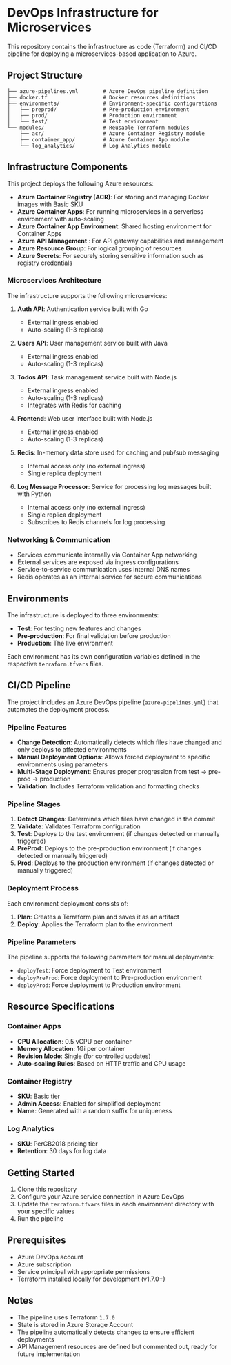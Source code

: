 # DevOps Infrastructure for Microservices

This repository contains the infrastructure as code (Terraform) and CI/CD pipeline for deploying a microservices-based application to Azure.

## Project Structure

```
├── azure-pipelines.yml        # Azure DevOps pipeline definition
├── docker.tf                  # Docker resources definitions
├── environments/              # Environment-specific configurations
│   ├── preprod/               # Pre-production environment
│   ├── prod/                  # Production environment
│   └── test/                  # Test environment
└── modules/                   # Reusable Terraform modules
    ├── acr/                   # Azure Container Registry module
    ├── container_app/         # Azure Container App module
    └── log_analytics/         # Log Analytics module
```

## Infrastructure Components

This project deploys the following Azure resources:

- **Azure Container Registry (ACR)**: For storing and managing Docker images with Basic SKU
- **Azure Container Apps**: For running microservices in a serverless environment with auto-scaling
- **Azure Container App Environment**: Shared hosting environment for Container Apps
- **Azure API Management** : For API gateway capabilities and management
- **Azure Resource Group**: For logical grouping of resources
- **Azure Secrets**: For securely storing sensitive information such as registry credentials

### Microservices Architecture

The infrastructure supports the following microservices:

1. **Auth API**: Authentication service built with Go
   - External ingress enabled
   - Auto-scaling (1-3 replicas)

2. **Users API**: User management service built with Java
   - External ingress enabled
   - Auto-scaling (1-3 replicas)

3. **Todos API**: Task management service built with Node.js
   - External ingress enabled
   - Auto-scaling (1-3 replicas)
   - Integrates with Redis for caching

4. **Frontend**: Web user interface built with Node.js
   - External ingress enabled
   - Auto-scaling (1-3 replicas)

5. **Redis**: In-memory data store used for caching and pub/sub messaging
   - Internal access only (no external ingress)
   - Single replica deployment

6. **Log Message Processor**: Service for processing log messages built with Python
   - Internal access only (no external ingress)
   - Single replica deployment
   - Subscribes to Redis channels for log processing

### Networking & Communication

- Services communicate internally via Container App networking
- External services are exposed via ingress configurations
- Service-to-service communication uses internal DNS names
- Redis operates as an internal service for secure communications

## Environments

The infrastructure is deployed to three environments:

- **Test**: For testing new features and changes
- **Pre-production**: For final validation before production
- **Production**: The live environment

Each environment has its own configuration variables defined in the respective `terraform.tfvars` files.

## CI/CD Pipeline

The project includes an Azure DevOps pipeline (`azure-pipelines.yml`) that automates the deployment process.

### Pipeline Features

- **Change Detection**: Automatically detects which files have changed and only deploys to affected environments
- **Manual Deployment Options**: Allows forced deployment to specific environments using parameters
- **Multi-Stage Deployment**: Ensures proper progression from test → pre-prod → production
- **Validation**: Includes Terraform validation and formatting checks

### Pipeline Stages

1. **Detect Changes**: Determines which files have changed in the commit
2. **Validate**: Validates Terraform configuration
3. **Test**: Deploys to the test environment (if changes detected or manually triggered)
4. **PreProd**: Deploys to the pre-production environment (if changes detected or manually triggered)
5. **Prod**: Deploys to the production environment (if changes detected or manually triggered)

### Deployment Process

Each environment deployment consists of:

1. **Plan**: Creates a Terraform plan and saves it as an artifact
2. **Deploy**: Applies the Terraform plan to the environment

### Pipeline Parameters

The pipeline supports the following parameters for manual deployments:

- `deployTest`: Force deployment to Test environment
- `deployPreProd`: Force deployment to Pre-production environment
- `deployProd`: Force deployment to Production environment

## Resource Specifications

### Container Apps
- **CPU Allocation**: 0.5 vCPU per container
- **Memory Allocation**: 1Gi per container
- **Revision Mode**: Single (for controlled updates)
- **Auto-scaling Rules**: Based on HTTP traffic and CPU usage

### Container Registry
- **SKU**: Basic tier
- **Admin Access**: Enabled for simplified deployment
- **Name**: Generated with a random suffix for uniqueness

### Log Analytics
- **SKU**: PerGB2018 pricing tier
- **Retention**: 30 days for log data

## Getting Started

1. Clone this repository
2. Configure your Azure service connection in Azure DevOps
3. Update the `terraform.tfvars` files in each environment directory with your specific values
4. Run the pipeline

## Prerequisites

- Azure DevOps account
- Azure subscription
- Service principal with appropriate permissions
- Terraform installed locally for development (v1.7.0+)

## Notes

- The pipeline uses Terraform `1.7.0`
- State is stored in Azure Storage Account
- The pipeline automatically detects changes to ensure efficient deployments
- API Management resources are defined but commented out, ready for future implementation